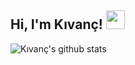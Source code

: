<h2 align="left">Hi, I'm Kıvanç! <img src="https://raw.githubusercontent.com/MartinHeinz/MartinHeinz/master/wave.gif" width="30px"></h2>
 
![Kıvanç's github stats](https://github-readme-stats.vercel.app/api?username=K4hveci09g&show_icons=true&count_private=true&theme=radical)
